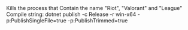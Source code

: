<div>Kills the process that Contain the name "Riot", "Valorant" and "League"</div>
<div>Compile string: dotnet publish -c Release -r win-x64 -p:PublishSingleFile=true -p:PublishTrimmed=true</div>
